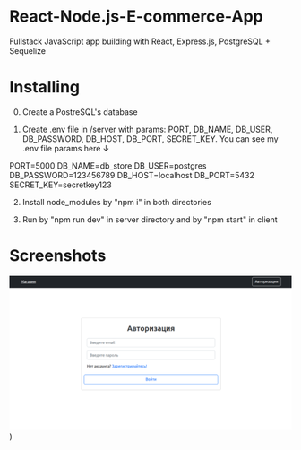 # React-Node.js-E-commerce-App
Fullstack JavaScript app building with React, Express.js, PostgreSQL + Sequelize

# Installing
0) Create a PostreSQL's database

1) Create .env file in /server with params: PORT, DB_NAME, DB_USER, DB_PASSWORD, DB_HOST, DB_PORT, SECRET_KEY.
You can see my .env file params here ↓

PORT=5000
DB_NAME=db_store
DB_USER=postgres
DB_PASSWORD=123456789
DB_HOST=localhost
DB_PORT=5432
SECRET_KEY=secretkey123

2) Install node_modules by "npm i" in both directories

3) Run by "npm run dev" in server directory and by "npm start" in client

# Screenshots
![screenshots/1](https://github.com/peredelsky/React-Node.js-E-commerce-App/blob/main/screenshots/1.png?raw=true))

